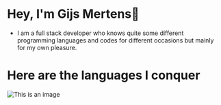 # Hey, I'm Gijs Mertens👋

- I am a full stack developer who knows quite some different programming languages ​​and codes for different occasions but mainly for my own pleasure.

# Here are the languages I conquer
![This is an image](https://i.ibb.co/VDFGWcH/kotlin.png)


